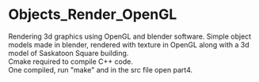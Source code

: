 # Objects_Render_OpenGL
Rendering 3d graphics using OpenGL and blender software. Simple object models made in blender, rendered with texture in OpenGL along with a 3d model of Saskatoon Square building.  
Cmake required to compile C++ code.  
One compiled, run "make" and in the src file open part4. 
